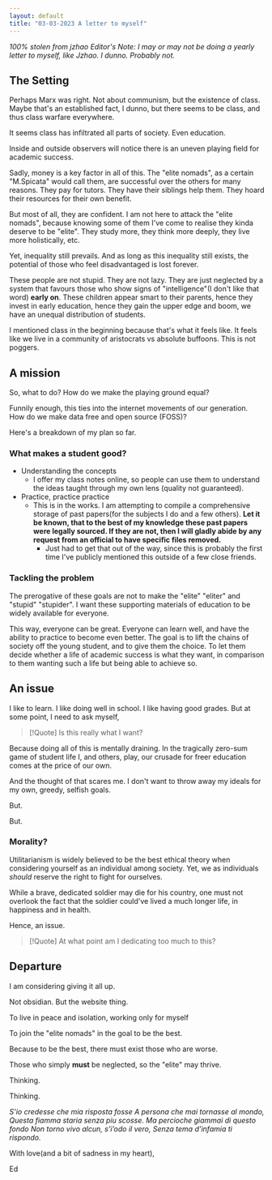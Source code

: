 ```yaml
---
layout: default
title: "03-03-2023 A letter to myself"
---
```


*100% stolen from jzhao*
*Editor's Note: I may or may not be doing a yearly letter to myself, like Jzhao. I dunno. Probably not.*

## The Setting

Perhaps Marx was right. Not about communism, but the existence of class. Maybe that's an established fact, I dunno, but there seems to be class, and thus class warfare everywhere.

It seems class has infiltrated all parts of society. Even education.

Inside and outside observers will notice there is an uneven playing field for academic success. 

Sadly, money is a key factor in all of this. The "elite nomads", as a certain "M.Spicata" would call them, are successful over the others for many reasons. They pay for tutors. They have their siblings help them. They hoard their resources for their own benefit.

But most of all, they are confident. I am not here to attack the "elite nomads", because knowing some of them I've come to realise they kinda deserve to be "elite". They study more, they think more deeply, they live more holistically, etc. 

Yet, inequality still prevails. And as long as this inequality still exists, the potential of those who feel disadvantaged is lost forever.

These people are not stupid. They are not lazy. They are just neglected by a system that favours those who show signs of "intelligence"(I don't like that word) **early on**. These children appear smart to their parents, hence they invest in early education, hence they gain the upper edge and boom, we have an unequal distribution of students. 

I mentioned class in the beginning because that's what it feels like. It feels like we live in a community of aristocrats vs absolute buffoons. This is not poggers.

## A mission
So, what to do? How do we make the playing ground equal?

Funnily enough, this ties into the internet movements of our generation. How do we make data free and open source (FOSS)? 

Here's a breakdown of my plan so far.

### What makes a student good?
- Understanding the concepts
	- I offer my class notes online, so people can use them to understand the ideas taught through my own lens (quality not guaranteed).
- Practice, practice practice
	- This is in the works. I am attempting to compile a comprehensive storage of past papers(for the subjects I do and a few others). **Let it be known, that to the best of my knowledge these past papers were legally sourced. If they are not, then I will gladly abide by any request from an official to have specific files removed.** 
		- Just had to get that out of the way, since this is probably the first time I've publicly mentioned this outside of a few close friends.

### Tackling the problem
The prerogative of these goals are not to make the "elite" "eliter" and "stupid" "stupider". I want these supporting materials of education to be widely available for everyone. 

This way, everyone can be great. Everyone can learn well, and have the ability to practice to become even better. The goal is to lift the chains of society off the young student, and to give them the choice. To let them decide whether a life of academic success is what they want, in comparison to them wanting such a life but being able to achieve so.

## An issue
I like to learn. I like doing well in school. I like having good grades. But at some point, I need to ask myself,

> [!Quote] 
> Is this really what I want?

Because doing all of this is mentally draining. In the tragically zero-sum game of student life I, and others, play, our crusade for freer education comes at the price of our own. 

And the thought of that scares me. I don't want to throw away my ideals for my own, greedy, selfish goals.

But.

But.

### Morality?
Utilitarianism is widely believed to be the best ethical theory when considering yourself as an individual among society. Yet, we as individuals *should* reserve the right to fight for ourselves. 

While a brave, dedicated soldier may die for his country, one must not overlook the fact that the soldier could've lived a much longer life, in happiness and in health.

Hence, an issue. 

> [!Quote] 
> At what point am I dedicating too much to this?


## Departure
I am considering giving it all up.

Not obsidian. But the website thing.

To live in peace and isolation, working only for myself

To join the "elite nomads" in the goal to be the best.

Because to be the best, there must exist those who are worse.

Those who simply **must** be neglected, so the "elite" may thrive.

Thinking.

Thinking.

*S’io credesse che mia risposta fosse*
*A persona che mai tornasse al mondo,*
*Questa fiamma staria senza piu scosse.*
*Ma percioche giammai di questo fondo*
*Non torno vivo alcun, s’i’odo il vero,*
*Senza tema d’infamia ti rispondo.*

With love(and a bit of sadness in my heart),

Ed